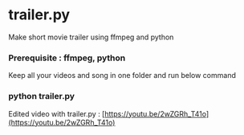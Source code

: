 # trailer.py
Make short movie trailer using ffmpeg and python

### Prerequisite : ffmpeg, python

Keep all your videos and song in one folder and run below command

### python trailer.py

Edited video with trailer.py : [https://youtu.be/2wZGRh_T41o](https://youtu.be/2wZGRh_T41o)
